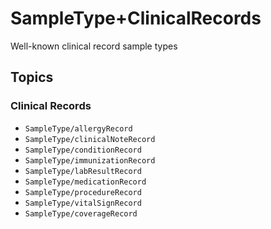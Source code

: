 # SampleType+ClinicalRecords

<!--
This source file is part of the Stanford Spezi open-source project

SPDX-FileCopyrightText: 2025 Stanford University and the project authors (see CONTRIBUTORS.md)

SPDX-License-Identifier: MIT
-->

Well-known clinical record sample types


## Topics

### Clinical Records
- ``SampleType/allergyRecord``
- ``SampleType/clinicalNoteRecord``
- ``SampleType/conditionRecord``
- ``SampleType/immunizationRecord``
- ``SampleType/labResultRecord``
- ``SampleType/medicationRecord``
- ``SampleType/procedureRecord``
- ``SampleType/vitalSignRecord``
- ``SampleType/coverageRecord``
